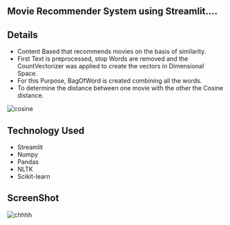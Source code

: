 ## Movie Recommender System using Streamlit....

## Details
- Content Based that recommends movies on the basis of similarity.
- First Text is preprocessed, stop Words are removed and the CountVectorizer was applied to create the vectors in Dimensional Space.
- For this Purpose, BagOfWord is created combining all the words. 
- To determine the distance between one movie with the other the Cosine distance.

![cosine](https://user-images.githubusercontent.com/73277254/219680378-8f857392-414c-4529-ad35-313047eb22d4.png)




## Technology Used
- Streamlit
- Numpy 
- Pandas
- NLTK
- Scikit-learn


## ScreenShot
![chhhh](https://user-images.githubusercontent.com/73277254/219680471-65065d1e-f736-42a1-8f3f-2a3a7d0f1da0.png)
